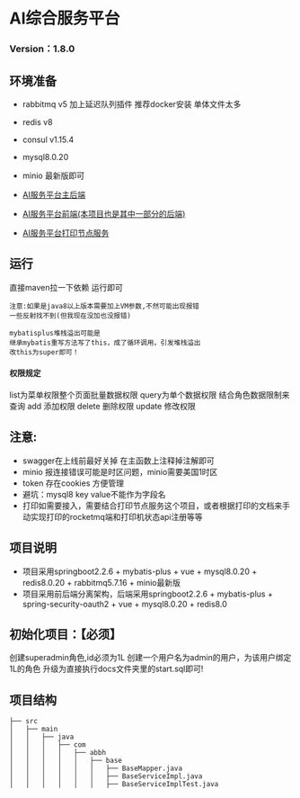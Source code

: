 # AI综合服务平台



### Version：1.8.0

## 环境准备
- rabbitmq v5 加上延迟队列插件 推荐docker安装 单体文件太多
- redis v8
- consul v1.15.4
- mysql8.0.20
- minio 最新版即可


- [AI服务平台主后端](https://github.com/abbhb/Springboot-PrinterSharing)
- [AI服务平台前端(本项目也是其中一部分的后端)](https://github.com/abbhb/Vue-PrinterSharing)
- [AI服务平台打印节点服务](https://github.com/abbhb/PrintNode)

## 运行

直接maven拉一下依赖
运行即可

```text
注意:如果是java8以上版本需要加上VM参数,不然可能出现报错
一些反射找不到(但我现在没加也没报错)

mybatisplus堆栈溢出可能是
继承mybatis重写方法写了this，成了循环调用，引发堆栈溢出
改this为super即可！
```

#### 权限规定

list为菜单权限整个页面批量数据权限
query为单个数据权限 结合角色数据限制来查询
add 添加权限
delete 删除权限
update 修改权限

## 注意:

+ swagger在上线前最好关掉 在主函数上注释掉注解即可
+ minio 报连接错误可能是时区问题，minio需要美国1时区
+ token 存在cookies 方便管理
+ 避坑：mysql8 key value不能作为字段名
+ 打印如需要接入，需要结合打印节点服务这个项目，或者根据打印的文档来手动实现打印的rocketmq端和打印机状态api注册等等

## 项目说明

- 项目采用springboot2.2.6 + mybatis-plus + vue + mysql8.0.20 + redis8.0.20 + rabbitmq5.7.16 + minio最新版
- 项目采用前后端分离架构，后端采用springboot2.2.6 + mybatis-plus + spring-security-oauth2 + vue + mysql8.0.20 + redis8.0

## 初始化项目：【必须】

创建superadmin角色,id必须为1L
创建一个用户名为admin的用户，为该用户绑定1L的角色
升级为直接执行docs文件夹里的start.sql即可!

## 项目结构

```text
├── src
│   ├── main
│   │   ├── java
│   │   │   ├── com
│   │   │   │   ├── abbh
│   │   │   │   │   ├── base
│   │   │   │   │   │   ├── BaseMapper.java
│   │   │   │   │   │   ├── BaseServiceImpl.java
│   │   │   │   │   │   ├── BaseServiceImplTest.java
